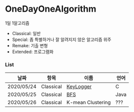 # OneDayOneAlgorithm
1일 1알고리즘

* Classical: 일반
* Special: 좀 특별하거나 잘 알려지지 않은 알고리즘 위주
* Remake: 기출 변형
* Extended: 프로그램화

### List
|날짜|항목|이름|언어|
|----|----|----|---|
|2020/05/24|Classical|[KeyLogger](https://github.com/Re-Coma/OneDayOneAlgorithm/tree/master/Classic/KeyLogger)|C|
|2020/05/25|Classical|[BFS](https://github.com/Re-Coma/OneDayOneAlgorithm/tree/master/Classic/bfs/java)|Java|
|2020/05/26|Classical|K-mean Clustering|???|
